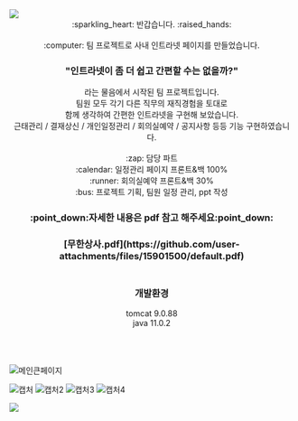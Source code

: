 <img src="https://capsule-render.vercel.app/api?type=waving&color=BDBDC8&height=150&section=header&text=Muhan%20READ%20ME&fontSize=15"/>

<div align=center>
:sparkling_heart: 반갑습니다. :raised_hands: <br><br>
:computer: 팀 프로젝트로 사내 인트라넷 페이지를 만들었습니다.
<h3>"인트라넷이 좀 더 쉽고 간편할 수는 없을까?"</h3>
라는 물음에서 시작된 팀 프로젝트입니다. <br>
팀원 모두 각기 다른 직무의 재직경험을 토대로 <br> 
함께 생각하여 간편한 인트라넷을 구현해 보았습니다.<br>
근태관리 / 결재상신 / 개인일정관리 / 회의실예약 / 공지사항 등등 기능 구현하였습니다.
 <br> <br> 
:zap: 담당 파트 <br>
:calendar: 일정관리 페이지 프론트&백 100% <br>
:runner: 회의실예약 프론트&백 30% <br>
:bus: 프로젝트 기획, 팀원 일정 관리, ppt 작성 
<h3>:point_down:자세한 내용은 pdf 참고 해주세요:point_down:<h3>
[무한상사.pdf](https://github.com/user-attachments/files/15901500/default.pdf)
 <br> <br> 
<h3>개발환경</h3>
tomcat 9.0.88 <br>
java 11.0.2
 <br> <br>  <br> <br> 



</div>



![메인큰페이지](https://github.com/min2mini/muhan/assets/159765032/2e1a9d79-a2a0-4301-9488-e3fa0eb2699b)

![캡처](https://github.com/min2mini/muhan/assets/159765032/e3985cc4-8dcf-4d8c-818e-7dee24a2edf9)
![캡처2](https://github.com/min2mini/muhan/assets/159765032/077f9653-5004-4832-a435-b8338d09574d)
![캡처3](https://github.com/min2mini/muhan/assets/159765032/217354a9-dcde-433e-8e49-6d3a14a82799)
![캡처4](https://github.com/min2mini/muhan/assets/159765032/f8d26253-e894-447b-8405-773ef6265a2e)

<img src="https://capsule-render.vercel.app/api?type=waving&color=BDBDC8&height=150&section=footer"/>

